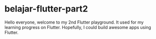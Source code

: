# belajar-flutter-part2
Hello everyone, welcome to my 2nd Flutter playground. It used for my learning progress on Flutter. Hopefully, I could build awesome apps using Flutter.
